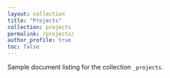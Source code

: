 ```yaml
---
layout: collection
title: "Projects"
collection: projects
permalink: /projects/
author_profile: true
toc: false
---
```


Sample document listing for the collection `_projects`.
